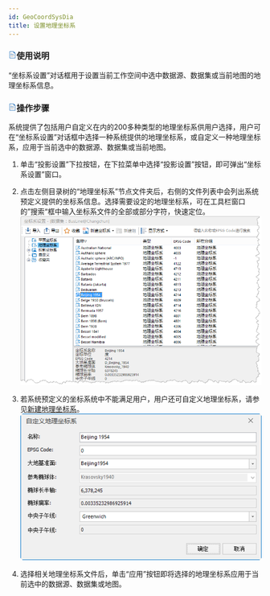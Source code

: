 ```yaml
---
id: GeoCoordSysDia
title: 设置地理坐标系
---
```

### ![](../../img/read.gif)使用说明

“坐标系设置”对话框用于设置当前工作空间中选中数据源、数据集或当前地图的地理坐标系信息。

### ![](../../img/read.gif)操作步骤

系统提供了包括用户自定义在内的200多种类型的地理坐标系供用户选择，用户可在“坐标系设置”对话框中选择一种系统提供的地理坐标系，或自定义一种地理坐标系，应用于当前选中的数据源、数据集或当前地图。

  1. 单击“投影设置”下拉按钮，在下拉菜单中选择“投影设置”按钮，即可弹出“坐标系设置”窗口。
  2. 点击左侧目录树的“地理坐标系”节点文件夹后，右侧的文件列表中会列出系统预定义提供的坐标系信息。选择需要设定的地理坐标系，可在工具栏窗口的”搜索“框中输入坐标系文件的全部或部分字符，快速定位。
![](img/SettingGeoSys.png)  

  3. 若系统预定义的坐标系统中不能满足用户，用户还可自定义地理坐标系，请参见[新建地理坐标系](NewGeoCoordSys.htm)。 
![](img/CustomGeoSYS.png)  

  4. 选择相关地理坐标系文件后，单击“应用”按钮即将选择的地理坐标系应用于当前选中的数据源、数据集或地图。 
